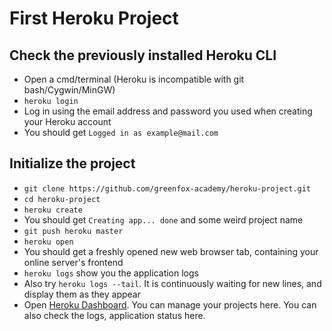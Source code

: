 # First Heroku Project
## Check the previously installed Heroku CLI
 - Open a cmd/terminal (Heroku is incompatible with git bash/Cygwin/MinGW)
 - `heroku login`
 - Log in using the email address and password you used when creating your Heroku account
 - You should get `Logged in as example@mail.com`

 ## Initialize the project
 - `git clone https://github.com/greenfox-academy/heroku-project.git`
 - `cd heroku-project`
 - `heroku create`
 - You should get `Creating app... done` and some weird project name
 - `git push heroku master`
 - `heroku open`
 - You should get a freshly opened new web browser tab, containing your online server's frontend
 - `heroku logs` show you the application logs
 - Also try `heroku logs --tail`. It is continuously waiting for new lines, and display them as they appear 
 - Open [Heroku Dashboard](https://dashboard.heroku.com/apps). You can manage your projects here. You can also check the logs, application status here.